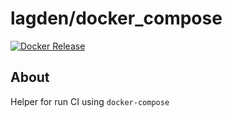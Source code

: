 # lagden/docker_compose

[![Docker Release][dockerelease-img]][dockerelease]

[dockerelease-img]:    https://img.shields.io/docker/v/lagden/docker_compose/alpine-1.29.2_docker_20.10.8
[dockerelease]:        https://hub.docker.com/r/lagden/docker_compose


## About

Helper for run CI using `docker-compose`
